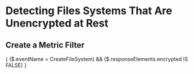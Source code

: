 # Detecting Files Systems That Are Unencrypted at Rest
## Create a Metric Filter
{ ($.eventName = CreateFileSystem) && ($.responseElements.encrypted IS FALSE) } 